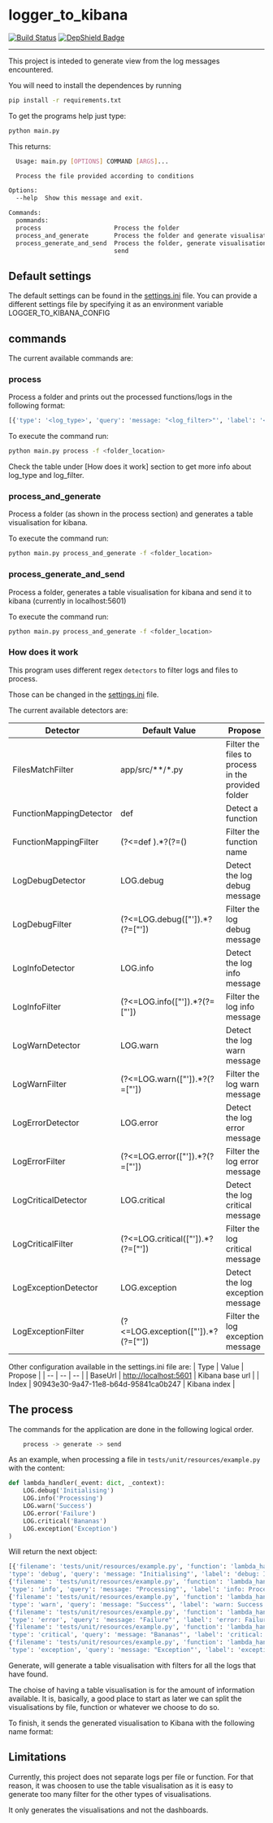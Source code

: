 # logger_to_kibana

[![Build Status](https://dev.azure.com/ismaelmartinez0550/logger_to_kibana/_apis/build/status/IsmaelMartinez.logger_to_kibana?branchName=master)](https://dev.azure.com/ismaelmartinez0550/logger_to_kibana/_build/latest?definitionId=2&branchName=master)
[![DepShield Badge](https://depshield.sonatype.org/badges/IsmaelMartinez/logger_to_kibana/depshield.svg)](https://depshield.github.io)

---

This project is inteded to generate view from the log messages encountered.

You will need to install the dependences by running

```bash
pip install -r requirements.txt
```

To get the programs help just type:

```bash
python main.py
```

This returns:

```bash
  Usage: main.py [OPTIONS] COMMAND [ARGS]...

  Process the file provided according to conditions

Options:
  --help  Show this message and exit.

Commands:
  pommands:
  process                    Process the folder
  process_and_generate       Process the folder and generate visualisation
  process_generate_and_send  Process the folder, generate visualisation and
                             send
```

## Default settings

The default settings can be found in the [settings.ini](settings.ini) file. You can provide a different settings
file by specifying it as an environment variable LOGGER_TO_KIBANA_CONFIG

## commands

The current available commands are:

### process

Process a folder and prints out the processed functions/logs in the following format:

```bash
[{'type': '<log_type>', 'query': 'message: "<log_filter>"', 'label': '<log_type>: <log_filter>'}]
```

To execute the command run:

```bash
python main.py process -f <folder_location>
```

Check the table under [How does it work] section to get more info about log_type and log_filter.

### process_and_generate

Process a folder (as shown in the process section) and generates a table visualisation for kibana.

To execute the command run:

```bash
python main.py process_and_generate -f <folder_location>
```

### process_generate_and_send

Process a folder, generates a table visualisation for kibana and send it to kibana (currently in localhost:5601)

To execute the command run:

```bash
python main.py process_and_generate -f <folder_location>
```

### How does it work

This program uses different regex `detectors` to filter logs and files to process.

Those can be changed in the [settings.ini](settings.ini) file.

The current available detectors are:

| Detector | Default Value | Propose |
|---|---|---|
| FilesMatchFilter | app/src/**/*.py | Filter the files to process in the provided folder |
| FunctionMappingDetector | def | Detect a function |
| FunctionMappingFilter | (?<=def ).*?(?=\() | Filter the function name |
| LogDebugDetector | LOG.debug | Detect the log debug message |
| LogDebugFilter | (?<=LOG.debug\(["\']).*?(?=["\']) | Filter the log debug message |
| LogInfoDetector | LOG.info | Detect the log info message |
| LogInfoFilter | (?<=LOG.info\(["\']).*?(?=["\']) | Filter the log info message |
| LogWarnDetector | LOG.warn | Detect the log warn message |
| LogWarnFilter | (?<=LOG.warn\(["\']).*?(?=["\']) | Filter the log warn message |
| LogErrorDetector | LOG.error | Detect the log error message |
| LogErrorFilter | (?<=LOG.error\(["\']).*?(?=["\']) | Filter the log error message |
| LogCriticalDetector | LOG.critical | Detect the log critical message |
| LogCriticalFilter | (?<=LOG.critical\(["\']).*?(?=["\']) | Filter the log critical message |
| LogExceptionDetector | LOG.exception | Detect the log exception message |
| LogExceptionFilter | (?<=LOG.exception\(["\']).*?(?=["\']) | Filter the log exception message |

Other configuration available in the settings.ini file are:
| Type | Value | Propose |
| -- | -- | -- |
| BaseUrl | [http://localhost:5601](http://localhost:5601) | Kibana base url |
| Index | 90943e30-9a47-11e8-b64d-95841ca0b247 | Kibana index |

## The process

The commands for the application are done in the following logical order.

```bash
    process -> generate -> send
```

As an example, when processing a file in `tests/unit/resources/example.py` with the content:

```python
def lambda_handler(_event: dict, _context):
    LOG.debug('Initialising')
    LOG.info('Processing')
    LOG.warn('Success')
    LOG.error('Failure')
    LOG.critical('Bananas')
    LOG.exception('Exception')
)
```

Will return the next object:

```python
[{'filename': 'tests/unit/resources/example.py', 'function': 'lambda_handler',
'type': 'debug', 'query': 'message: "Initialising"', 'label': 'debug: Initialising'},
{'filename': 'tests/unit/resources/example.py', 'function': 'lambda_handler',
'type': 'info', 'query': 'message: "Processing"', 'label': 'info: Processing'},
{'filename': 'tests/unit/resources/example.py', 'function': 'lambda_handler',
'type': 'warn', 'query': 'message: "Success"', 'label': 'warn: Success'},
{'filename': 'tests/unit/resources/example.py', 'function': 'lambda_handler',
'type': 'error', 'query': 'message: "Failure"', 'label': 'error: Failure'},
{'filename': 'tests/unit/resources/example.py', 'function': 'lambda_handler',
'type': 'critical', 'query': 'message: "Bananas"', 'label': 'critical: Bananas'},
{'filename': 'tests/unit/resources/example.py', 'function': 'lambda_handler',
'type': 'exception', 'query': 'message: "Exception"', 'label': 'exception: Exception'}]
```

Generate, will generate a table visualisation with filters for all the logs that have found.

The choise of having a table visualisation is for the amount of information available. It is, basically, a good place to start as later we can split the visualisations by file, function or whatever we choose to do so.

To finish, it sends the generated visualisation to Kibana with the following name format:

## Limitations

Currently, this project does not separate logs per file or function. For that reason, it was choosen to use the table visualisation as it is easy to generate too many filter for the other types of visualisations.

It only generates the visualisations and not the dashboards.

